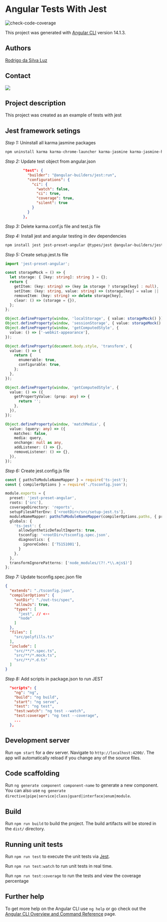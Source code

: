 # Angular Tests With Jest
![check-code-coverage](https://img.shields.io/badge/code--coverage-100%25-blue)

This project was generated with [Angular CLI](https://github.com/angular/angular-cli) version 14.1.3.

## Authors
[Rodrigo da Silva Luz](https://github.com/rodrigodasilvaluz)

## Contact

<div>
  <a href="https://www.linkedin.com/in/rodrigo-da-silva-luz-b2a88555" target="_blank"><img loading="lazy" src="https://img.shields.io/badge/-LinkedIn-%230077B5?style=for-the-badge&logo=linkedin&logoColor=white" target="_blank"></a>   
</div>

## Project description

This project was created as an example of tests with jest

## Jest framework setings

*Step 1:* Uninstall all karma jasmine packages
```bash
npm uninstall karma karma-chrome-launcher karma-jasmine karma-jasmine-html-reporter karma-coverage
```

*Step 2:* Update test object from angular.json
```json
        "test": {
          "builder": "@angular-builders/jest:run",
          "configurations": {
            "ci": {
              "watch": false,
              "ci": true,
              "coverage": true,
              "silent": true
            }
          }
        },
```

*Step 3:* Delete karma.conf.js file and test.js file

*Step 4:* Install jest and angular testing in dev dependencies
```bash
npm install jest jest-preset-angular @types/jest @angular-builders/jest ts-jest @testing-library/angular --save-dev
```

*Step 5:* Create setup.jest.ts file
```ts
import 'jest-preset-angular';

const storageMock = () => {
  let storage: { [key: string]: string } = {};
  return {
    getItem: (key: string) => (key in storage ? storage[key] : null),
    setItem: (key: string, value: string) => (storage[key] = value || ''),
    removeItem: (key: string) => delete storage[key],
    clear: () => (storage = {}),
  };
};

Object.defineProperty(window, 'localStorage', { value: storageMock() });
Object.defineProperty(window, 'sessionStorage', { value: storageMock() });
Object.defineProperty(window, 'getComputedStyle', {
  value: () => ['-webkit-appearance'],
});

Object.defineProperty(document.body.style, 'transform', {
  value: () => {
    return {
      enumerable: true,
      configurable: true,
    };
  },
});

Object.defineProperty(window, 'getComputedStyle', {
  value: () => ({
    getPropertyValue: (prop: any) => {
      return '';
    },
  }),
});

Object.defineProperty(window, 'matchMedia', {
  value: (query: any) => ({
    matches: false,
    media: query,
    onchange: null as any,
    addListener: () => {},
    removeListener: () => {},
  }),
});
```

*Step 6:* Create jest.config.js file
```ts
const { pathsToModuleNameMapper } = require('ts-jest');
const { compilerOptions } = require('./tsconfig.json');

module.exports = {
  preset: 'jest-preset-angular',
  roots: ['src'],
  coverageDirectory: 'reports',
  setupFilesAfterEnv: ['<rootDir>/src/setup-jest.ts'],
  moduleNameMapper: pathsToModuleNameMapper(compilerOptions.paths, { prefix: '<rootDir>/' }),
  globals: {
    'ts-jest': {
      allowSyntheticDefaultImports: true,
      tsconfig: '<rootDir>/tsconfig.spec.json',
      diagnostics: {
        ignoreCodes: ['TS151001'],
      }
    },
  },
  transformIgnorePatterns: ['node_modules/(?!.*\\.mjs$)']
};

```

*Step 7:* Update tsconfig.spec.json file
```json
{
  "extends": "./tsconfig.json",
  "compilerOptions": {
    "outDir": "./out-tsc/spec",
    "allowJs": true,
    "types": [
      "jest", // <--
      "node"
    ]
  },
  "files": [
    "src/polyfills.ts"
  ],
  "include": [
    "src/**/*.spec.ts",
    "src/**/*.mock.ts",
    "src/**/*.d.ts"
  ]
}
```

*Step 8:* Add scripts in package.json to run JEST
```json
  "scripts": {
    "ng": "ng",
    "build": "ng build",
    "start": "ng serve",
    "test": "ng test",
    "test:watch": "ng test --watch",
    "test:coverage": "ng test --coverage",
    ...
  },
```

## Development server

Run `npm start` for a dev server. Navigate to `http://localhost:4200/`. The app will automatically reload if you change any of the source files.

## Code scaffolding

Run `ng generate component component-name` to generate a new component. You can also use `ng generate directive|pipe|service|class|guard|interface|enum|module`.

## Build

Run `npm run build` to build the project. The build artifacts will be stored in the `dist/` directory.

## Running unit tests

Run `npm run test` to execute the unit tests via [Jest](https://jestjs.io/).

Run `npm run test:watch` to run unit tests in real time.

Run `npm run test:coverage` to run the tests and view the coverage percentage

## Further help

To get more help on the Angular CLI use `ng help` or go check out the [Angular CLI Overview and Command Reference](https://angular.io/cli) page.
